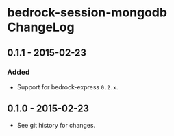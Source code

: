# bedrock-session-mongodb ChangeLog

## 0.1.1 - 2015-02-23

### Added
- Support for bedrock-express `0.2.x`.

## 0.1.0 - 2015-02-23

- See git history for changes.


[Unreleased]: https://github.com/digitalbazaar/bedrock-session-mongodb/compare/0.1.0...HEAD
